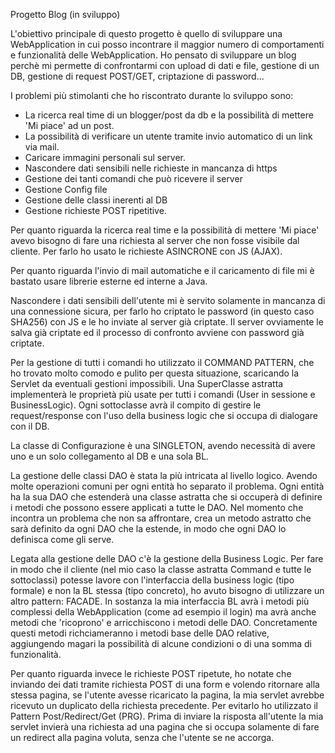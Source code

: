Progetto Blog (in sviluppo)

L'obiettivo principale di questo progetto è quello di sviluppare una WebApplication in cui posso incontrare il maggior numero di comportamenti e funzionalità delle WebApplication.
Ho pensato di sviluppare un blog perchè mi permette di confrontarmi con upload di dati e file, gestione di un DB, gestione di request POST/GET, criptazione di password...

I problemi più stimolanti che ho riscontrato durante lo sviluppo sono:
- La ricerca real time di un blogger/post da db e la possibilità di mettere 'Mi piace' ad un post.
- La possibilità di verificare un utente tramite invio automatico di un link via mail.
- Caricare immagini personali sul server.
- Nascondere dati sensibili nelle richieste in mancanza di https
- Gestione dei tanti comandi che può ricevere il server
- Gestione Config file
- Gestione delle classi inerenti al DB
- Gestione richieste POST ripetitive.

Per quanto riguarda la ricerca real time e la possibilità di mettere 'Mi piace' avevo bisogno di fare una richiesta al server che non fosse visibile dal cliente. Per farlo ho usato le richieste ASINCRONE con JS (AJAX).

Per quanto riguarda l'invio di mail automatiche e il caricamento di file mi è bastato usare librerie esterne ed interne a Java.

Nascondere i dati sensibili dell'utente mi è servito solamente in mancanza di una connessione sicura, per farlo ho criptato le password (in questo caso SHA256) con JS e le ho inviate al server già criptate. Il server ovviamente le salva già criptate ed il processo di confronto avviene con password già criptate.

Per la gestione di tutti i comandi ho utilizzato il COMMAND PATTERN, che ho trovato molto comodo e pulito per questa situazione, scaricando la Servlet da eventuali gestioni impossibili. Una SuperClasse astratta implementerà le proprietà più usate per tutti i comandi (User in sessione e BusinessLogic). Ogni sottoclasse avrà il compito di gestire le request/response con l'uso della business logic che si occupa di dialogare con il DB.

La classe di Configurazione è una SINGLETON, avendo necessità di avere uno e un solo collegamento al DB e una sola BL.

La gestione delle classi DAO è stata la più intricata al livello logico. Avendo molte operazioni comuni per ogni entità ho separato il problema. Ogni entità ha la sua DAO che estenderà una classe astratta che si occuperà di definire i metodi che possono essere applicati a tutte le DAO. Nel momento che incontra un problema che non sa affrontare, crea un metodo astratto che sarà definito da ogni DAO che la estende, in modo che ogni DAO lo definisca come gli serve.

Legata alla gestione delle DAO c'è la gestione della Business Logic. Per fare in modo che il cliente (nel mio caso la classe astratta Command e tutte le sottoclassi) potesse lavore con l'interfaccia della business logic (tipo formale) e non la BL stessa (tipo concreto), ho avuto bisogno di utilizzare un altro pattern: FACADE. In sostanza la mia interfaccia BL avrà i metodi più complessi della WebApplication (come ad esempio il login) ma avrà anche metodi che 'ricoprono' e arricchiscono i metodi delle DAO. Concretamente questi metodi richciameranno i metodi base delle DAO relative, aggiungendo magari la possibilità di alcune condizioni o di una somma di funzionalità.

Per quanto riguarda invece le richieste POST ripetute, ho notate che inviando dei dati tramite richiesta POST di una form e volendo ritornare alla stessa pagina, se l'utente avesse ricaricato la pagina, la mia servlet avrebbe ricevuto un duplicato della richiesta precedente. Per evitarlo ho utilizzato il Pattern Post/Redirect/Get (PRG). Prima di inviare la risposta all'utente la mia servlet invierà una richiesta ad una pagina che si occupa solamente di fare un redirect alla pagina voluta, senza che l'utente se ne accorga.
